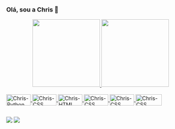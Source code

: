 ### Olá, sou a Chris 🦊

<div align="center">
  <a href="https://github.com/ChrisOliveir">
  <img height="180em" src="https://github-readme-stats.vercel.app/api?username=ChrisOliveir&show_icons=true&theme=onedark&include_all_commits=true&count_private=true"/>
  <img height="180em" src="https://github-readme-stats.vercel.app/api/top-langs/?username=ChrisOliveir&layout=compact&langs_count=7&theme=onedark"/>
</div>

<div style="display: inline_block"><br>
  <img align="center" alt="Chris-Python" height="30" width="65" src="https://img.shields.io/badge/Python-14354C?style=for-the-badge&logo=python&logoColor=white">
  <img align="center" alt="Chris-CSS" height="30" width="65" src="https://img.shields.io/badge/Django-092E20?style=for-the-badge&logo=django&logoColor=white">
  <img align="center" alt="Chris-HTML" height="30" width="65" src="https://img.shields.io/badge/HTML-239120?style=for-the-badge&logo=html5&logoColor=white">
  <img align="center" alt="Chris-CSS" height="30" width="65" src="https://img.shields.io/badge/CSS-239120?&style=for-the-badge&logo=css3&logoColor=white">
  <img align="center" alt="Chris-CSS" height="30" width="65" src="https://img.shields.io/badge/MySQL-005C84?style=for-the-badge&logo=mysql&logoColor=white">
  <img align="center" alt="Chris-CSS" height="30" width="70" src="https://img.shields.io/badge/Visual_Studio_Code-0078D4?style=for-the-badge&logo=visual%20studio%20code&logoColor=white">

</div>

 ##
 
<div> 
  <a href="https://instagram.com/chris._.oliveira" target="_blank"><img src="https://img.shields.io/badge/-Instagram-%23E4405F?style=for-the-badge&logo=instagram&logoColor=white" target="_blank"></a>
  <a href="https://www.linkedin.com/in/cristiane-oliveira-95a8aa1b2/" target="_blank"><img src="https://img.shields.io/badge/-LinkedIn-%230077B5?style=for-the-badge&logo=linkedin&logoColor=white" target="_blank"></a> 

 
</div>
